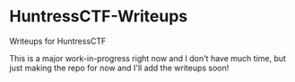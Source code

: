 # HuntressCTF-Writeups
Writeups for HuntressCTF

This is a major work-in-progress right now and I don't have much time, but just making the repo for now and I'll add the writeups soon!
